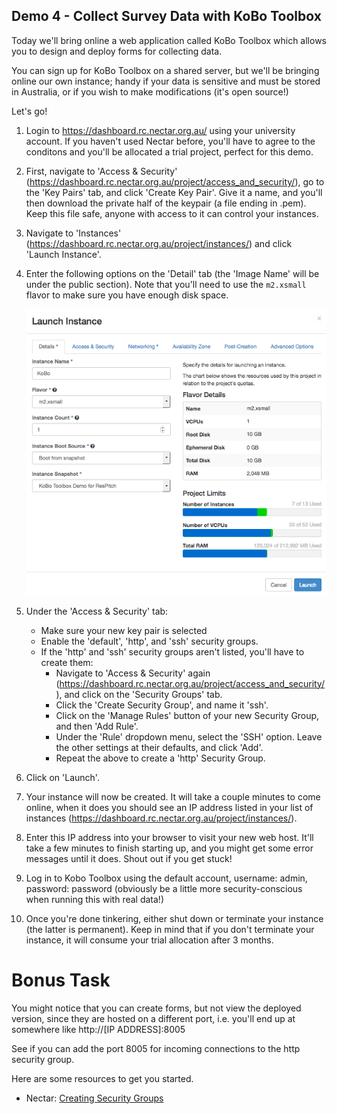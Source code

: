 ## Demo 4 - Collect Survey Data with KoBo Toolbox

Today we'll bring online a web application called KoBo Toolbox which allows you to design and deploy forms for collecting data. 

You can sign up for KoBo Toolbox on a shared server, but we'll be bringing online our own instance; handy if your data is sensitive and must be stored in Australia, or if you wish to make modifications (it's open source!)

Let's go!

1. Login to https://dashboard.rc.nectar.org.au/ using your university account. If you haven't used Nectar before, you'll have to agree to the conditons and you'll be allocated a trial project, perfect for this demo.

2. First, navigate to 'Access & Security' (https://dashboard.rc.nectar.org.au/project/access_and_security/), go to the 'Key Pairs' tab, and click 'Create Key Pair'. Give it a name, and you'll then download the private half of the keypair (a file ending in .pem). Keep this file safe, anyone with access to it can control your instances.

3. Navigate to 'Instances' (https://dashboard.rc.nectar.org.au/project/instances/) and click 'Launch Instance'.

3. Enter the following options on the 'Detail' tab (the 'Image Name' will be under the public section). Note that you'll need to use the `m2.xsmall` flavor to make sure you have enough disk space.

    ![](images/demo4_1.png)

4. Under the 'Access & Security' tab:

    * Make sure your new key pair is selected
    * Enable the 'default', 'http', and 'ssh' security groups.
    * If the 'http' and 'ssh' security groups aren't listed, you'll have to create them:
        * Navigate to 'Access & Security' again (https://dashboard.rc.nectar.org.au/project/access_and_security/), and click on the 'Security Groups' tab.
        * Click the 'Create Security Group', and name it 'ssh'.
        * Click on the 'Manage Rules' button of your new Security Group, and then 'Add Rule'.
        * Under the 'Rule' dropdown menu, select the 'SSH' option. Leave the other settings at their defaults, and click 'Add'.
        * Repeat the above to create a 'http' Security Group.
        
    
5. Click on 'Launch'. 

6. Your instance will now be created. It will take a couple minutes to come online, when it does you should see an IP address listed in your list of instances (https://dashboard.rc.nectar.org.au/project/instances/).

7. Enter this IP address into your browser to visit your new web host. It'll take a few minutes to finish starting up, and you might get some error messages until it does. Shout out if you get stuck!

8. Log in to Kobo Toolbox using the default account, username: admin, password: password (obviously be a little more security-conscious when running this with real data!)

8. Once you're done tinkering, either shut down or terminate your instance (the latter is permanent). Keep in mind that if you don't terminate your instance, it will consume your trial allocation after 3 months.

# Bonus Task

You might notice that you can create forms, but not view the deployed version, since they are hosted on a different port, i.e. you'll end up at somewhere like http://[IP ADDRESS]:8005

See if you can add the port 8005 for incoming connections to the http security group.

Here are some resources to get you started.

* Nectar: [Creating Security Groups](http://training.nectar.org.au/package07/sections/appendices.html)





